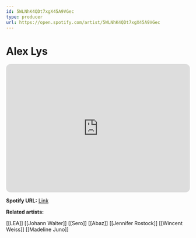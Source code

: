 ```yaml
---
id: 5WLNhK4QDt7xgX45A9VGec
type: producer
url: https://open.spotify.com/artist/5WLNhK4QDt7xgX45A9VGec
---
```

# Alex Lys

<iframe style="border-radius:12px" src="https://open.spotify.com/embed/artist/5WLNhK4QDt7xgX45A9VGec" width="100%" height="352" frameBorder="0" allowfullscreen="" allow="autoplay; clipboard-write; encrypted-media; fullscreen; picture-in-picture" loading="lazy"></iframe>

**Spotify URL:** [Link](https://open.spotify.com/artist/5WLNhK4QDt7xgX45A9VGec)

**Related artists:**

[[LEA]]
[[Johann Walter]]
[[Sero]]
[[Abaz]]
[[Jennifer Rostock]]
[[Wincent Weiss]]
[[Madeline Juno]]
